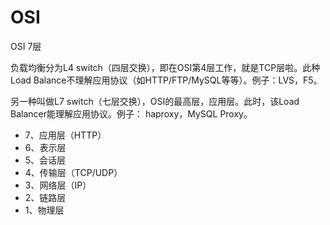 # OSI

OSI 7层

负载均衡分为L4 switch（四层交换），即在OSI第4层工作，就是TCP层啦。此种Load Balance不理解应用协议（如HTTP/FTP/MySQL等等）。例子：LVS，F5。

另一种叫做L7 switch（七层交换），OSI的最高层，应用层。此时，该Load Balancer能理解应用协议。例子： haproxy，MySQL Proxy。

- 7、应用层（HTTP）
- 6、表示层
- 5、会话层
- 4、传输层（TCP/UDP）
- 3、网络层（IP）
- 2、链路层
- 1、物理层
